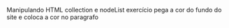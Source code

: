 Manipulando HTML collection e nodeList 
exercício
pega a cor do fundo do site e coloca  a cor no paragrafo